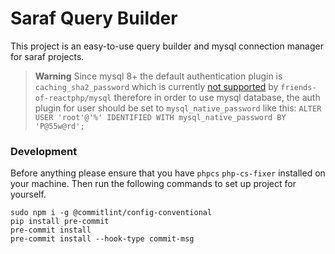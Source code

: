 # Saraf Query Builder

This project is an easy-to-use query builder and mysql connection manager for saraf projects.

> **Warning**
> Since mysql 8+ the default authentication plugin is `caching_sha2_password`
> which is currently [not supported](https://github.com/friends-of-reactphp/mysql/issues/112)
> by `friends-of-reactphp/mysql` therefore in order to use mysql database, the
> auth plugin for user should be set to `mysql_native_password` like this: `ALTER USER 'root'@'%' IDENTIFIED WITH mysql_native_password BY 'P@55w@rd';`

### Development

Before anything please ensure that you have `phpcs` `php-cs-fixer` installed on your machine. Then run the following
commands to set up project for yourself.

```console
sudo npm i -g @commitlint/config-conventional
pip install pre-commit
pre-commit install
pre-commit install --hook-type commit-msg
```
